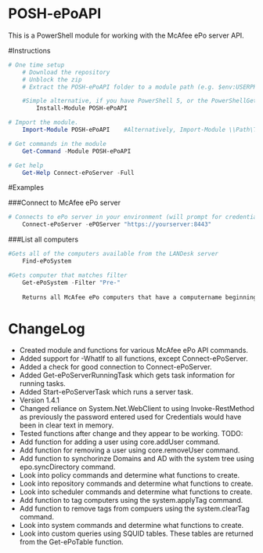 POSH-ePoAPI
==========

This is a PowerShell module for working with the McAfee ePo server API.

#Instructions

```powershell
# One time setup
    # Download the repository
    # Unblock the zip
    # Extract the POSH-ePoAPI folder to a module path (e.g. $env:USERPROFILE\Documents\WindowsPowerShell\Modules\)

    #Simple alternative, if you have PowerShell 5, or the PowerShellGet module:
        Install-Module POSH-ePoAPI

# Import the module.
    Import-Module POSH-ePoAPI    #Alternatively, Import-Module \\Path\To\POSH-ePoAPI

# Get commands in the module
    Get-Command -Module POSH-ePoAPI

# Get help
    Get-Help Connect-ePoServer -Full
```

#Examples

###Connect to McAfee ePo server


```PowerShell
# Connects to ePo server in your environment (will prompt for credentials)
	Connect-ePoServer -ePOServer "https://yourserver:8443"
```

###List all computers
```PowerShell
#Gets all of the computers available from the LANDesk server
	Find-ePoSystem

#Gets computer that matches filter
	Get-ePoSystem -Filter "Pre-"
		
	Returns all McAfee ePo computers that have a computername beginning with Pre-

```

ChangeLog
=========
* Created module and functions for various McAfee ePo API commands.
* Added support for -WhatIf to all functions, except Connect-ePoServer.
* Added a check for good connection to Connect-ePoServer.
* Added Get-ePoServerRunningTask which gets task information for running tasks.
* Added Start-ePoServerTask which runs a server task.
* Version 1.4.1
* Changed reliance on System.Net.WebClient to using Invoke-RestMethod
as previously the password entered used for Credentials would have been
in clear text in memory.
* Tested functions after change and they appear to be working.
TODO:
* Add function for adding a user using core.addUser command.
* Add function for removing a user using core.removeUser command.
* Add function to synchorinze Domains and AD with the system tree using  epo.syncDirectory command.
* Look into policy commands and determine what functions to create.
* Look into repository commands and determine what functions to create.
* Look into scheduler commands and determine what functions to create.
* Add function to tag computers using the system.applyTag command.
* Add function to remove tags from compuers using the system.clearTag command.
* Look into system commands and determine what functions to create.
* Look into custom queries using SQUID tables. These tables are returned from the Get-ePoTable function.

